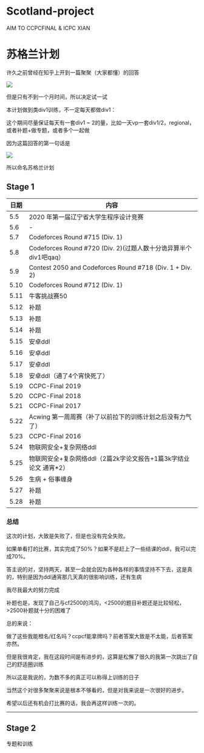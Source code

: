 # Scotland-project

AIM TO CCPCFINAL & ICPC XIAN

# 苏格兰计划

许久之前曾经在知乎上开到一篇聚聚（大家都懂）的回答

![](https://www.hualigs.cn/image/60918357ebb49.jpg)

但是只有不到一个月时间，所以决定试一试

本计划做到类div1训练，不一定每天都做div1：

这个期间尽量保证每天有一套div1 ~ 2的量，比如一天vp一套div1/2，regional，或者补题+做专题，或者多个一起做



因为这篇回答的第一句话是

![](https://www.hualigs.cn/image/6091845e28354.jpg)

所以命名苏格兰计划

## Stage 1

| 日期 | 内容                                                         |
| ---- | ------------------------------------------------------------ |
| 5.5  | 2020 年第一届辽宁省大学生程序设计竞赛                        |
| 5.6  | -                                                            |
| 5.7  | Codeforces Round #715 (Div. 1)                               |
| 5.8  | Codeforces Round #720 (Div. 2)(过题人数十分诡异算半个div1吧qaq） |
| 5.9  | Contest 2050 and Codeforces Round #718 (Div. 1 + Div. 2)     |
| 5.10 | Codeforces Round #712 (Div. 1)                               |
| 5.11 | 牛客挑战赛50                                                 |
| 5.12 | 补题                                                         |
| 5.13 | 补题                                                         |
| 5.14 | 补题                                                         |
| 5.15 | 安卓ddl                                                      |
| 5.16 | 安卓ddl                                                      |
| 5.17 | 安卓ddl                                                      |
| 5.18 | 安卓ddl（通了4个宵快死了）                                   |
| 5.19 | CCPC-Final 2019                                              |
| 5.20 | CCPC-Final 2018                                              |
| 5.21 | CCPC-Final 2017                                              |
| 5.22 | Acwing 第一周周赛（补了以前拉下的训练计划之后没有力气了）    |
| 5.23 | CCPC-Final 2016                                              |
| 5.24 | 物联网安全+复杂网络ddl                                       |
| 5.25 | 物联网安全+复杂网络ddl（2篇2k字论文报告+1篇3k字结业论文 通宵*2） |
| 5.26 | 生病 + 俗事缠身                                              |
| 5.27 | 补题                                                         |
| 5.28 | 补题                                                         |

### 总结

这次的计划，大致是失败了，但是也没有完全失败。

如果单看打的比赛，其实完成了50%？如果不是赶上了一些结课的ddl，我可以完成70%。

答主说的对，坚持两天，甚至一会就会因为各种各样的事情坚持不下去，这是真的，特别是因为ddl通宵那几天真的很影响训练，还有生病

我尽我最大的努力完成

补题也是，发现了自己与cf2500的鸿沟，<2500的题目补题还是比较轻松，>2500补题就十分的困难了

总的来说：

做了这些我能橙名/红名吗？ccpcf能拿牌吗？前者答案大致是不太能，后者答案亦然。

但是我很肯定，我在这段时间是有进步的，这算是松懈了很久的我第一次跳出了自己的舒适圈训练

所以这是我说的，为数不多的真正可以称得上训练的日子

当然这个对很多聚聚来说是根本不够看的，但是对我来说是一次很好的进步。

希望以后还有机会打比赛的话，我会再这样训练一次的。



---

## Stage 2

专题和训练
